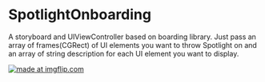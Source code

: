 # SpotlightOnboarding
A storyboard and UIViewController based on boarding library.  Just pass an array of frames(CGRect) of UI elements you want to throw Spotlight on and an array of string description for each UI element you want to display. 




<a href="https://imgflip.com/gif/1zfsxy"><img src="https://i.imgflip.com/1zfsxy.gif" title="made at imgflip.com"/></a>
